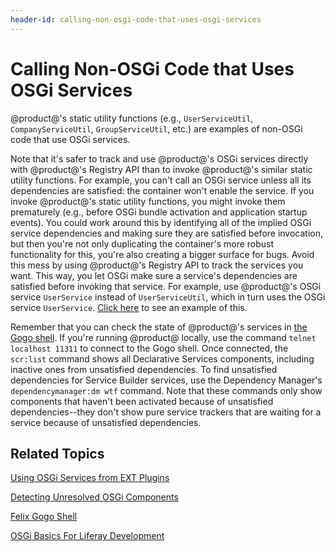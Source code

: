 ```yaml
---
header-id: calling-non-osgi-code-that-uses-osgi-services
---
```


# Calling Non-OSGi Code that Uses OSGi Services

@product@'s static utility functions (e.g., `UserServiceUtil`, 
`CompanyServiceUtil`, `GroupServiceUtil`, etc.) are examples of non-OSGi code 
that use OSGi services. 

Note that it's safer to track and use @product@'s OSGi services directly with 
@product@'s Registry API than to invoke @product@'s similar static utility
functions. For example, you can't call an OSGi service unless all its
dependencies are satisfied: the container won't enable the service. If you
invoke @product@'s static utility functions, you might invoke them prematurely
(e.g., before OSGi bundle activation and application startup events). You could
work around this by identifying all of the implied OSGi service dependencies and
making sure they are satisfied before invocation, but then you're not only
duplicating the container's more robust functionality for this, you're also
creating a bigger surface for bugs. Avoid this mess by using @product@'s
Registry API to track the services you want. This way, you let OSGi
make sure a service's dependencies are satisfied before invoking that service.
For example, use @product@'s OSGi service `UserService` instead of
`UserServiceUtil`, which in turn uses the OSGi service `UserService`.
[Click here](/docs/7-0/tutorials/-/knowledge_base/t/using-osgi-services-from-ext-plugins)
to see an example of this. 

Remember that you can check the state of @product@'s services in 
[the Gogo shell](/docs/7-0/reference/-/knowledge_base/r/using-the-felix-gogo-shell). 
If you're running @product@ locally, use the command `telnet localhost 11311` to 
connect to the Gogo shell. Once connected, the `scr:list` command shows all
Declarative Services components, including inactive ones from unsatisfied
dependencies. To find unsatisfied dependencies for Service Builder services, use
the Dependency Manager's `dependencymanager:dm wtf` command. Note that these
commands only show components that haven't been activated because of unsatisfied
dependencies--they don't show pure service trackers that are waiting for a
service because of unsatisfied dependencies. 

## Related Topics

[Using OSGi Services from EXT Plugins](/docs/7-0/tutorials/-/knowledge_base/t/using-osgi-services-from-ext-plugins)

[Detecting Unresolved OSGi Components](/docs/7-0/tutorials/-/knowledge_base/t/detecting-unresolved-osgi-components)

[Felix Gogo Shell](/docs/7-0/reference/-/knowledge_base/r/using-the-felix-gogo-shell)

[OSGi Basics For Liferay Development](/docs/7-0/tutorials/-/knowledge_base/t/osgi-basics-for-liferay-development)
